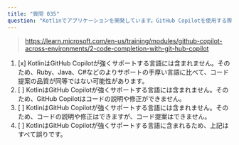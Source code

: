 ```yaml
---
title: "質問 035"
question: "Kotlinでアプリケーションを開発しています。GitHub Copilotを使用する際に留意すべき点は何ですか？"
---
```



> https://learn.microsoft.com/en-us/training/modules/github-copilot-across-environments/2-code-completion-with-git-hub-copilot
1. [x] KotlinはGitHub Copilotが強くサポートする言語には含まれません。そのため、Ruby、Java、C#などのよりサポートの手厚い言語に比べて、コード提案の品質が同等ではない可能性があります。
1. [ ] KotlinはGitHub Copilotが強くサポートする言語には含まれません。そのため、GitHub Copilotはコードの説明や修正ができません。
1. [ ] KotlinはGitHub Copilotが強くサポートする言語には含まれません。そのため、コードの説明や修正はできますが、コード提案はできません。
1. [ ] KotlinはGitHub Copilotが強くサポートする言語に含まれるため、上記はすべて誤りです。